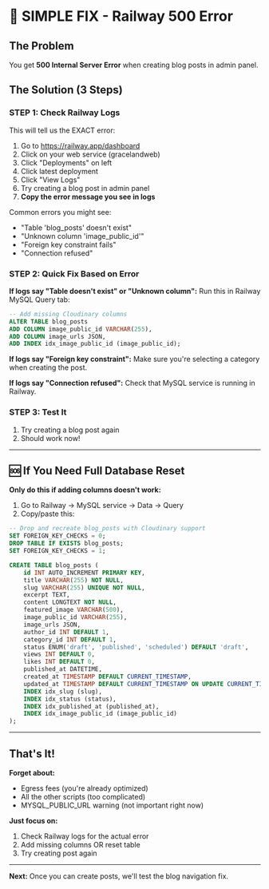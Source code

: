 # 🔧 SIMPLE FIX - Railway 500 Error

## The Problem
You get **500 Internal Server Error** when creating blog posts in admin panel.

## The Solution (3 Steps)

### **STEP 1: Check Railway Logs**

This will tell us the EXACT error:

1. Go to https://railway.app/dashboard
2. Click on your web service (gracelandweb)
3. Click "Deployments" on left
4. Click latest deployment
5. Click "View Logs"
6. Try creating a blog post in admin panel
7. **Copy the error message you see in logs**

Common errors you might see:
- "Table 'blog_posts' doesn't exist" 
- "Unknown column 'image_public_id'"
- "Foreign key constraint fails"
- "Connection refused"

### **STEP 2: Quick Fix Based on Error**

**If logs say "Table doesn't exist" or "Unknown column":**
Run this in Railway MySQL Query tab:

```sql
-- Add missing Cloudinary columns
ALTER TABLE blog_posts 
ADD COLUMN image_public_id VARCHAR(255),
ADD COLUMN image_urls JSON,
ADD INDEX idx_image_public_id (image_public_id);
```

**If logs say "Foreign key constraint":**
Make sure you're selecting a category when creating the post.

**If logs say "Connection refused":**
Check that MySQL service is running in Railway.

### **STEP 3: Test It**

1. Try creating a blog post again
2. Should work now!

---

## 🆘 If You Need Full Database Reset

**Only do this if adding columns doesn't work:**

1. Go to Railway → MySQL service → Data → Query
2. Copy/paste this:

```sql
-- Drop and recreate blog_posts with Cloudinary support
SET FOREIGN_KEY_CHECKS = 0;
DROP TABLE IF EXISTS blog_posts;
SET FOREIGN_KEY_CHECKS = 1;

CREATE TABLE blog_posts (
    id INT AUTO_INCREMENT PRIMARY KEY,
    title VARCHAR(255) NOT NULL,
    slug VARCHAR(255) UNIQUE NOT NULL,
    excerpt TEXT,
    content LONGTEXT NOT NULL,
    featured_image VARCHAR(500),
    image_public_id VARCHAR(255),
    image_urls JSON,
    author_id INT DEFAULT 1,
    category_id INT DEFAULT 1,
    status ENUM('draft', 'published', 'scheduled') DEFAULT 'draft',
    views INT DEFAULT 0,
    likes INT DEFAULT 0,
    published_at DATETIME,
    created_at TIMESTAMP DEFAULT CURRENT_TIMESTAMP,
    updated_at TIMESTAMP DEFAULT CURRENT_TIMESTAMP ON UPDATE CURRENT_TIMESTAMP,
    INDEX idx_slug (slug),
    INDEX idx_status (status),
    INDEX idx_published_at (published_at),
    INDEX idx_image_public_id (image_public_id)
);
```

---

## That's It!

**Forget about:**
- Egress fees (you're already optimized)
- All the other scripts (too complicated)
- MYSQL_PUBLIC_URL warning (not important right now)

**Just focus on:**
1. Check Railway logs for the actual error
2. Add missing columns OR reset table
3. Try creating post again

---

**Next:** Once you can create posts, we'll test the blog navigation fix.
